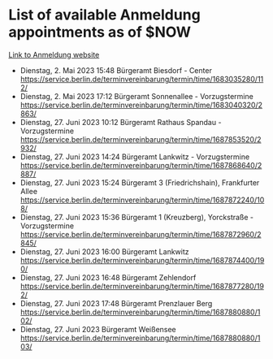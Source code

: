 # List of available Anmeldung appointments as of $NOW
[Link to Anmeldung website](https://service.berlin.de/terminvereinbarung/termin/tag.php?termin=1&anliegen[]=120686&dienstleisterlist=122210,122217,327316,122219,327312,122227,327314,122231,327346,122243,327348,122254,122252,329742,122260,329745,122262,329748,122271,327278,122273,327274,122277,327276,330436,122280,327294,122282,327290,122284,327292,122291,327270,122285,327266,122286,327264,122296,327268,150230,329760,122297,327286,122294,327284,122312,329763,122314,329775,122304,327330,122311,327334,122309,327332,317869,122281,327352,122279,329772,122283,122276,327324,122274,327326,122267,329766,122246,327318,122251,327320,122257,327322,122208,327298,122226,327300&herkunft=http%3A%2F%2Fservice.berlin.de%2Fdienstleistung%2F120686%2F)
- Dienstag, 2. Mai 2023 15:48 Bürgeramt Biesdorf - Center https://service.berlin.de/terminvereinbarung/termin/time/1683035280/112/
- Dienstag, 2. Mai 2023 17:12 Bürgeramt Sonnenallee - Vorzugstermine https://service.berlin.de/terminvereinbarung/termin/time/1683040320/2863/
- Dienstag, 27. Juni 2023 10:12 Bürgeramt Rathaus Spandau - Vorzugstermine https://service.berlin.de/terminvereinbarung/termin/time/1687853520/2932/
- Dienstag, 27. Juni 2023 14:24 Bürgeramt Lankwitz - Vorzugstermine https://service.berlin.de/terminvereinbarung/termin/time/1687868640/2887/
- Dienstag, 27. Juni 2023 15:24 Bürgeramt 3 (Friedrichshain), Frankfurter Allee https://service.berlin.de/terminvereinbarung/termin/time/1687872240/108/
- Dienstag, 27. Juni 2023 15:36 Bürgeramt 1 (Kreuzberg), Yorckstraße - Vorzugstermine https://service.berlin.de/terminvereinbarung/termin/time/1687872960/2845/
- Dienstag, 27. Juni 2023 16:00 Bürgeramt Lankwitz https://service.berlin.de/terminvereinbarung/termin/time/1687874400/190/
- Dienstag, 27. Juni 2023 16:48 Bürgeramt Zehlendorf https://service.berlin.de/terminvereinbarung/termin/time/1687877280/192/
- Dienstag, 27. Juni 2023 17:48 Bürgeramt Prenzlauer Berg https://service.berlin.de/terminvereinbarung/termin/time/1687880880/102/
- Dienstag, 27. Juni 2023  Bürgeramt Weißensee https://service.berlin.de/terminvereinbarung/termin/time/1687880880/103/

